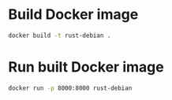 # Build Docker image
```sh
docker build -t rust-debian .
```
# Run built Docker image
```sh
docker run -p 8000:8000 rust-debian
```
